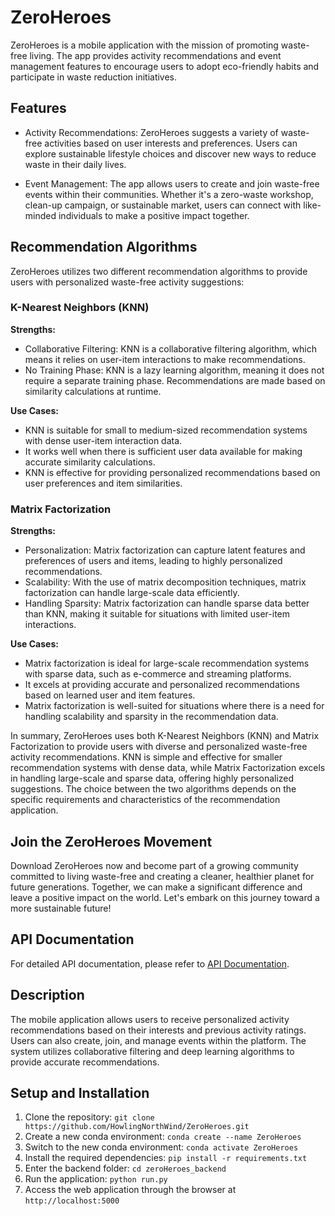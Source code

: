 # ZeroHeroes

ZeroHeroes is a mobile application with the mission of promoting waste-free living. The app provides activity recommendations and event management features to encourage users to adopt eco-friendly habits and participate in waste reduction initiatives.

## Features

- Activity Recommendations: ZeroHeroes suggests a variety of waste-free activities based on user interests and preferences. Users can explore sustainable lifestyle choices and discover new ways to reduce waste in their daily lives.

- Event Management: The app allows users to create and join waste-free events within their communities. Whether it's a zero-waste workshop, clean-up campaign, or sustainable market, users can connect with like-minded individuals to make a positive impact together.

## Recommendation Algorithms

ZeroHeroes utilizes two different recommendation algorithms to provide users with personalized waste-free activity suggestions:

### K-Nearest Neighbors (KNN)

**Strengths:**  

- Collaborative Filtering: KNN is a collaborative filtering algorithm, which means it relies on user-item interactions to make recommendations.
- No Training Phase: KNN is a lazy learning algorithm, meaning it does not require a separate training phase. Recommendations are made based on similarity calculations at runtime.

**Use Cases:**

- KNN is suitable for small to medium-sized recommendation systems with dense user-item interaction data.
- It works well when there is sufficient user data available for making accurate similarity calculations.
- KNN is effective for providing personalized recommendations based on user preferences and item similarities.

### Matrix Factorization

**Strengths:**

- Personalization: Matrix factorization can capture latent features and preferences of users and items, leading to highly personalized recommendations.
- Scalability: With the use of matrix decomposition techniques, matrix factorization can handle large-scale data efficiently.
- Handling Sparsity: Matrix factorization can handle sparse data better than KNN, making it suitable for situations with limited user-item interactions.

**Use Cases:**

- Matrix factorization is ideal for large-scale recommendation systems with sparse data, such as e-commerce and streaming platforms.
- It excels at providing accurate and personalized recommendations based on learned user and item features.
- Matrix factorization is well-suited for situations where there is a need for handling scalability and sparsity in the recommendation data.

In summary, ZeroHeroes uses both K-Nearest Neighbors (KNN) and Matrix Factorization to provide users with diverse and personalized waste-free activity recommendations. KNN is simple and effective for smaller recommendation systems with dense data, while Matrix Factorization excels in handling large-scale and sparse data, offering highly personalized suggestions. The choice between the two algorithms depends on the specific requirements and characteristics of the recommendation application.

## Join the ZeroHeroes Movement

Download ZeroHeroes now and become part of a growing community committed to living waste-free and creating a cleaner, healthier planet for future generations. Together, we can make a significant difference and leave a positive impact on the world. Let's embark on this journey toward a more sustainable future!

## API Documentation

For detailed API documentation, please refer to [API Documentation](https://docs.google.com/spreadsheets/d/18cMsfAd452XRPyuLJUjm_Iuk32PIuMxp91Tw0rNlvd4/edit#gid=0).

## Description

The mobile application allows users to receive personalized activity recommendations based on their interests and previous activity ratings. Users can also create, join, and manage events within the platform. The system utilizes collaborative filtering and deep learning algorithms to provide accurate recommendations.

## Setup and Installation

1. Clone the repository: `git clone https://github.com/HowlingNorthWind/ZeroHeroes.git`
2. Create a new conda environment: `conda create --name ZeroHeroes`
3. Switch to the new conda environment: `conda activate ZeroHeroes`
4. Install the required dependencies: `pip install -r requirements.txt`
5. Enter the backend folder:  `cd zeroHeroes_backend`
6. Run the application: `python run.py`
7. Access the web application through the browser at `http://localhost:5000`
